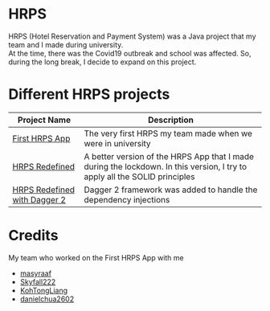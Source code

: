 # HRPS
HRPS (Hotel Reservation and Payment System) was a Java project that my team and I made during university.  
At the time, there was the Covid19 outbreak and school was affected. So, during the long break, I decide to expand on this project.

# Different HRPS projects
| Project Name | Description |
|---|---|
| [First HRPS App](https://github.com/Muhazerin/cz2002-Assignment) | The very first HRPS my team made when we were in university |
|[HRPS Redefined](https://github.com/Muhazerin/HRPS-Redefined)|A better version of the HRPS App that I made during the lockdown. In this version, I try to apply all the SOLID principles|
|[HRPS Redefined with Dagger 2](https://github.com/Muhazerin/HRPS-Redefined-with-Dagger2)|Dagger 2 framework was added to handle the dependency injections|

# Credits
My team who worked on the First HRPS App with me  
* [masyraaf](https://github.com/masyraaf)
* [Skyfall222](https://github.com/Skyfall222)
* [KohTongLiang](https://github.com/KohTongLiang)
* [danielchua2602](https://github.com/danielchua2602)
